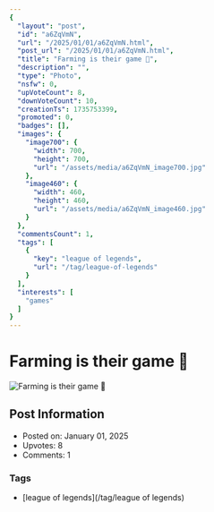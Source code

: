 ```yaml
---
{
  "layout": "post",
  "id": "a6ZqVmN",
  "url": "/2025/01/01/a6ZqVmN.html",
  "post_url": "/2025/01/01/a6ZqVmN.html",
  "title": "Farming is their game 🚜",
  "description": "",
  "type": "Photo",
  "nsfw": 0,
  "upVoteCount": 8,
  "downVoteCount": 10,
  "creationTs": 1735753399,
  "promoted": 0,
  "badges": [],
  "images": {
    "image700": {
      "width": 700,
      "height": 700,
      "url": "/assets/media/a6ZqVmN_image700.jpg"
    },
    "image460": {
      "width": 460,
      "height": 460,
      "url": "/assets/media/a6ZqVmN_image460.jpg"
    }
  },
  "commentsCount": 1,
  "tags": [
    {
      "key": "league of legends",
      "url": "/tag/league-of-legends"
    }
  ],
  "interests": [
    "games"
  ]
}
---
```


# Farming is their game 🚜

![Farming is their game 🚜](/assets/media/a6ZqVmN_image700.jpg)

## Post Information

- Posted on: January 01, 2025
- Upvotes: 8
- Comments: 1

### Tags

- [league of legends](/tag/league of legends)
